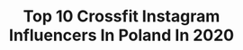 ---
title: Top 10 Crossfit Instagram Influencers In Poland In 2020
description: >-
  Find top crossfit Instagram influencers in Poland in 2020. Most popular hashtags: #crossfit #love #kettlebell #weekend.
platform: Instagram
profiles:
  - username: "badass_girlpl"
    fullname: >-
      Anna Kaszuba
    location: "Poland"
    followers: 31543
    engagement: 377
    commentsToLikes: 0.047824
    id: ck0txpw9ck2rv0i19qkmupqxf
    verified: false
    hashtags: "#badass, #11, #16"
  - username: "n.wolniewicz"
    fullname: >-
      Natalia Wolniewicz
    location: "Poland"
    followers: 37556
    engagement: 503
    commentsToLikes: 0.026736
    id: ck9hba4hwfzwj0j78ashgbxmh
    verified: false
    hashtags: ""
  - username: "xlittlestronggirl"
    fullname: >-
      Monia
    location: "Poland"
    followers: 8434
    engagement: 679
    commentsToLikes: 0.038666
    id: ck8t1d079vanb0j785k9sjipz
    verified: false
    hashtags: "#desert, #black, #outfit, #bodypositive"
  - username: "marta.zakrzewskaa"
    fullname: >-
      Trenerka, zawodniczka Crossfit
    location: "Poland"
    followers: 35888
    engagement: 211
    commentsToLikes: 0.021740
    id: ck8tc7582yj3a0j78n79luftx
    verified: false
    hashtags: "#fitwoman, #zachodslonca, #dzwiganie, #stanienare"
  - username: "pobiegana"
    fullname: >-
      Karolina Lato-Książek
    location: "Poland"
    followers: 5316
    engagement: 887
    commentsToLikes: 0.017931
    id: ck9wcz21cdan80j78osodmjii
    verified: false
    hashtags: "#czytam, #usiebie, #ryby, #ciep"
  - username: "asmanyreviewsaspossible"
    fullname: >-
      Joel Te
    location: "Poland"
    followers: 43861
    engagement: 103
    commentsToLikes: 0.067683
    id: ck13azo6ysz2i0i19pe8uyzoc
    verified: false
    hashtags: "#squatproof, #nobullproject, #misfitsathletics, #rpc"
  - username: "bronislawolenkowicz"
    fullname: >-
      Bronisław Olenkowicz
    location: "Poland"
    followers: 35149
    engagement: 359
    commentsToLikes: 0.014297
    id: ck15sicydd5kw0i199fxohluh
    verified: false
    hashtags: "#squat, #core, #crossfitopen, #crossfitbrasil"
  - username: "pawelfitnessworld"
    fullname: >-
      Pawel Fitness World ®️
    location: "Poland"
    followers: 50736
    engagement: 246
    commentsToLikes: 0.072801
    id: ckaoze58alh5y0i78u5hq4d10
    verified: false
    hashtags: "#metamorfoza, #zdrowadieta, #zosta, #gainweight"
  - username: "olivia_funky_"
    fullname: >-
      Olivia Lubieniecka
    location: "Poland"
    followers: 5921
    engagement: 1052
    commentsToLikes: 0.052761
    id: ck13a11hjo38q0i199333oq86
    verified: false
    hashtags: "#travel, #balisunset, #miedzyseriami, #surfmagic"
  - username: "dowytrenow.ania"
    fullname: >-
      Trener Anna Mikołajczak
    location: "Poland"
    followers: 29626
    engagement: 372
    commentsToLikes: 0.038315
    id: ckap4ctea6rpe0i78dekibact
    verified: false
    hashtags: "#treningdomowy, #dzienmamyzsundose, #crossfitgirl, #reebok"
---